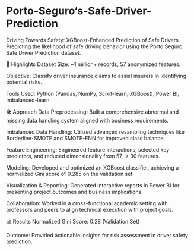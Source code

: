 # Porto-Seguro‘s-Safe-Driver-Prediction
Driving Towards Safety: XGBoost-Enhanced Prediction of Safe Drivers
Predicting the likelihood of safe driving behavior using the Porto Seguro Safe Driver Prediction dataset.

📌 Highlights
Dataset Size: ~1 million+ records, 57 anonymized features.

Objective: Classify driver insurance claims to assist insurers in identifying potential risks.

Tools Used: Python (Pandas, NumPy, Scikit-learn, XGBoost), Power BI, Imbalanced-learn.

🛠️ Approach
Data Preprocessing: Built a comprehensive abnormal and missing data handling system aligned with business requirements.

Imbalanced Data Handling: Utilized advanced resampling techniques like Borderline-SMOTE and SMOTE-ENN for improved class balance.

Feature Engineering: Engineered feature interactions, selected key predictors, and reduced dimensionality from 57 → 30 features.

Modeling: Developed and optimized an XGBoost classifier, achieving a normalized Gini score of 0.285 on the validation set.

Visualization & Reporting: Generated interactive reports in Power BI for presenting project outcomes and business implications.

Collaboration: Worked in a cross-functional academic setting with professors and peers to align technical execution with project goals.

📊 Results
Normalized Gini Score: 0.28 (Validation Set)

Outcome: Provided actionable insights for risk assessment in driver safety prediction.

